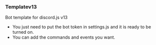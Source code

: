 ### Templatev13
Bot template for discord.js v13

* You just need to put the bot token in settings.js and it is ready to be turned on.
* You can add the commands and events you want.
